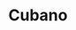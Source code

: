 ---
image:
title: Cubano
description: pulled pork shoulder, black forest ham, mustard, pickles, aioli and Swiss cheese on grilled French bread
price: '9.95'
available: true
---